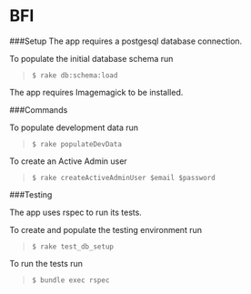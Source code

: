 # BFI


###Setup
The app requires a postgesql database connection. 

To populate the initial database schema run
> `$ rake db:schema:load`

The app requires Imagemagick to be installed. 

###Commands

To populate development data run

> `$ rake populateDevData`

To create an Active Admin user

> `$ rake createActiveAdminUser $email $password`

###Testing

The app uses rspec to run its tests. 

To create and populate the testing environment run
> `$ rake test_db_setup`

To run the tests run
> `$ bundle exec rspec`
